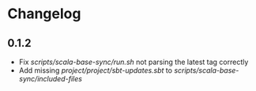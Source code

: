 # Changelog

## 0.1.2
* Fix _scripts/scala-base-sync/run.sh_ not parsing the latest tag correctly
* Add missing _project/project/sbt-updates.sbt_ to _scripts/scala-base-sync/included-files_